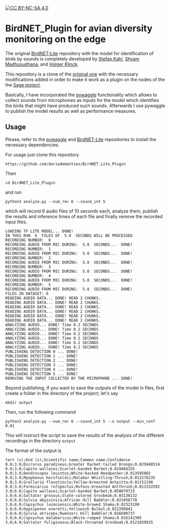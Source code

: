 [![CC BY-NC-SA 4.0][cc-by-nc-sa-shield]][cc-by-nc-sa]

# BirdNET_Plugin for avian diversity monitoring on the edge
The original [BirdNET-Lite](https://github.com/kahst/BirdNET-Lite) repository with the model for identification of birds by sounds is completely developed by [Stefan Kahl](https://github.com/kahst), [Shyam Madhusudhana](https://www.birds.cornell.edu/brp/shyam-madhusudhana/), and [Holger Klinck](https://www.birds.cornell.edu/brp/holger-klinck/).

This repository is a clone of the [original one](https://github.com/kahst/BirdNET-Lite) with the necessary modifications added in order to make it work as a plugin on the nodes of the the [Sage project](https://sagecontinuum.org/).

Basically, I have incorporated the [pywaggle](https://github.com/waggle-sensor/pywaggle) functionality which allows to collect sounds from microphones as inputs for the model which identifies the birds that might have produced such sounds. Afterwards I use pywaggle to publish the model results as well as performance measures.

[cc-by-nc-sa]: http://creativecommons.org/licenses/by-nc-sa/4.0/
[cc-by-nc-sa-shield]: https://img.shields.io/badge/License-CC%20BY--NC--SA%204.0-lightgrey.svg

## Usage

Please, refer to the [pywaggle](https://github.com/waggle-sensor/pywaggle) and [BirdNET-Lite](https://github.com/kahst/BirdNET-Lite) repositories to install the necessary dependencies.

For usage just clone this repository

`https://github.com/dariodematties/BirdNET_Lite_Plugin`

Then

`cd BirdNET_Lite_Plugin`

and run

`python3 analyze.py --num_rec 6 --sound_int 5`

which will record 6 audio files of 10 seconds each, analyze them, publish the results and inference times of each file and finally remove the recorded input files.

```
LOADING TF LITE MODEL... DONE!
IN THIS RUN  6  FILES OF  5.0  SECONDS WILL BE PROCESSED
RECORDING NUMBER:  0
RECORDING AUDIO FROM MIC DURING:  5.0  SECONDS...  DONE!
RECORDING NUMBER:  1
RECORDING AUDIO FROM MIC DURING:  5.0  SECONDS...  DONE!
RECORDING NUMBER:  2
RECORDING AUDIO FROM MIC DURING:  5.0  SECONDS...  DONE!
RECORDING NUMBER:  3
RECORDING AUDIO FROM MIC DURING:  5.0  SECONDS...  DONE!
RECORDING NUMBER:  4
RECORDING AUDIO FROM MIC DURING:  5.0  SECONDS...  DONE!
RECORDING NUMBER:  5
RECORDING AUDIO FROM MIC DURING:  5.0  SECONDS...  DONE!
FILES IN DATASET: 6
READING AUDIO DATA... DONE! READ 2 CHUNKS.
READING AUDIO DATA... DONE! READ 2 CHUNKS.
READING AUDIO DATA... DONE! READ 2 CHUNKS.
READING AUDIO DATA... DONE! READ 2 CHUNKS.
READING AUDIO DATA... DONE! READ 2 CHUNKS.
READING AUDIO DATA... DONE! READ 2 CHUNKS.
ANALYZING AUDIO... DONE! Time 0.3 SECONDS
ANALYZING AUDIO... DONE! Time 0.2 SECONDS
ANALYZING AUDIO... DONE! Time 0.2 SECONDS
ANALYZING AUDIO... DONE! Time 0.2 SECONDS
ANALYZING AUDIO... DONE! Time 0.2 SECONDS
ANALYZING AUDIO... DONE! Time 0.2 SECONDS
PUBLISHING DETECTION 0 ... DONE!
PUBLISHING DETECTION 1 ... DONE!
PUBLISHING DETECTION 2 ... DONE!
PUBLISHING DETECTION 3 ... DONE!
PUBLISHING DETECTION 4 ... DONE!
PUBLISHING DETECTION 5 ... DONE!
REMOVING THE INPUT COLLECTED BY THE MICROPHONE ... DONE!
```

Beyond publishing, if you want to save the outputs of the model in files, first create a folder in the directory of the project; let's say

`mkdir output`

Then, run the following command

`python3 analyze.py --num_rec 6 --sound_int 5 --o output --min_conf 0.01`

This will instruct the script to save the results of the analysis of the different recordings in the directory `output`

The format of the output is 
```
tart (s);End (s);Scientific name;Common name;Confidence
0.0;3.0;Dicrurus paradiseus;Greater Racket-tailed Drongo;0.025848534
0.0;3.0;Capito wallacei;Scarlet-banded Barbet;0.019484155
0.0;3.0;Dendrocopos leucotos;White-backed Woodpecker;0.013595802
0.0;3.0;Myophonus horsfieldii;Malabar Whistling-Thrush;0.012276235
0.0;3.0;Grallaria flavotincta;Yellow-breasted Antpitta;0.01151198
0.0;3.0;Formicarius rufipectus;Rufous-breasted Antthrush;0.011332592
3.0;6.0;Capito wallacei;Scarlet-banded Barbet;0.058079723
3.0;6.0;Saltator grossus;Slate-colored Grosbeak;0.03138132
3.0;6.0;Sylvia abyssinica;African Hill Babbler;0.023456778
3.0;6.0;Copsychus luzoniensis;White-browed Shama;0.02323199
3.0;6.0;Hypsipetes everetti;Yellowish Bulbul;0.022299841
3.0;6.0;Sylvia atriceps;Rwenzori Hill Babbler;0.016690737
3.0;6.0;Copsychus malabaricus;White-rumped Shama;0.016142305
3.0;6.0;Saltator fuliginosus;Black-throated Grosbeak;0.0121659925
```


